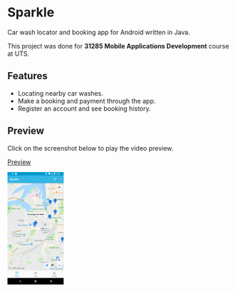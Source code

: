 # Sparkle

Car wash locator and booking app for Android written in Java.

This project was done for **31285 Mobile Applications Development** course at UTS.

## Features

* Locating nearby car washes.
* Make a booking and payment through the app.
* Register an account and see booking history.

## Preview

Click on the screenshot below to play the video preview.

[Preview](https://youtu.be/QmTpH_ZPLzM)

[<img src="docs/fragment-map.png" width=25% />](https://youtu.be/QmTpH_ZPLzM)